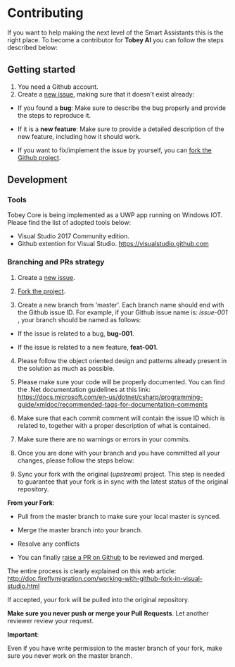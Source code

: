 # Contributing

If you want to help making the next level of the Smart Assistants this is the right place.
To become a contributor for **Tobey AI** you can follow the steps described below:

## Getting started

1. You need a Github account.
2. Create a [new issue](https://github.com/Tobey-AI/tobey-core/issues), making sure that it doesn't exist already:

- If you found a **bug**: Make sure to describe the bug properly and provide the steps to reproduce it.

- If it is a **new feature**: Make sure to provide a detailed description of the new feature, including how it should work. 

- If you want to fix/implement the issue by yourself, you can [fork the Github project](https://help.github.com/articles/fork-a-repo/).

## Development

### Tools

Tobey Core is being implemented as a UWP app running on Windows IOT. 
Please find the list of adopted tools below:
- Visual Studio 2017 Community edition.
- Github extention for Visual Studio. https://visualstudio.github.com

### Branching and PRs strategy

1. Create a [new issue](https://github.com/Tobey-AI/tobey-core/issues).

2. [Fork the project](https://help.github.com/articles/fork-a-repo/).

3. Create a new branch from 'master'. Each branch name should end with the Github issue ID. For example, if your Github issue name is: *issue-001* , your branch should be named as follows:

- If the issue is related to a bug, **bug-001**.
    
- If the issue is related to a new feature, **feat-001**.

4. Please follow the object oriented design and patterns already present in the solution as much as possible.

5. Please make sure your code will be properly documented. You can find the .Net documentation guidelines at this link: https://docs.microsoft.com/en-us/dotnet/csharp/programming-guide/xmldoc/recommended-tags-for-documentation-comments 

6. Make sure that each commit comment will contain the issue ID which is related to, together with a proper description of what is contained.

7. Make sure there are no warnings or errors in your commits.

8. Once you are done with your branch and you have committed all your changes, please follow the steps below:

9. Sync your fork with the original (*upstream*) project. This step is needed to guarantee that your fork is in sync with the latest status of the original repository.

**From your Fork**:

- Pull from the master branch to make sure your local master is synced.

- Merge the master branch into your branch.

- Resolve any conflicts

- You can finally [raise a PR on Github](https://help.github.com/articles/about-pull-requests/) to be reviewed and merged. 

The entire process is clearly explained on this web article:<br/>
http://doc.fireflymigration.com/working-with-github-fork-in-visual-studio.html

If accepted, your fork will be pulled into the original repository. 

**Make sure you never push or merge your Pull Requests**. Let another reviewer review your request.

**Important**:

Even if you have write permission to the master branch of your fork, make sure you never work on the master branch.
